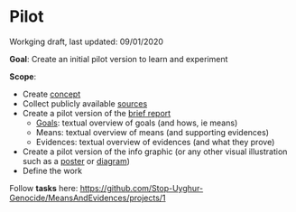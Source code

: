 # Pilot

Workging draft, last updated: 09/01/2020

**Goal**: Create an initial pilot version to learn and experiment

**Scope**:

- Create [concept](Concept)
- Collect publicly available [sources](Sources.md) 
- Create a pilot version of the [brief report](Report)
  - [Goals](Report/Goals.pdf): textual overview of goals (and hows, ie means)
  - Means: textual overview of means (and supporting evidences)
  - Evidences: textual overview of evidences (and what they prove)
- Create a pilot version of the info graphic (or any other visual illustration such as a [poster](Concept/MeansAndEvidencesPoster.pdf) or [diagram](Concept/MeansAndEvidencesDiagram.pdf))
- Define the work

Follow **tasks** here: https://github.com/Stop-Uyghur-Genocide/MeansAndEvidences/projects/1

